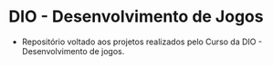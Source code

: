 
# DIO - Desenvolvimento de Jogos 

- Repositório voltado aos projetos realizados pelo Curso da DIO - Desenvolvimento de jogos.




